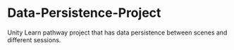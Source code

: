 # Data-Persistence-Project
Unity Learn pathway project that has data persistence between scenes and different sessions.
